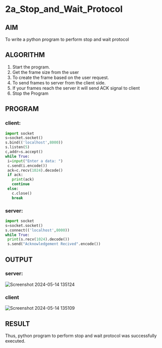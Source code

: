 # 2a_Stop_and_Wait_Protocol
## AIM 
To write a python program to perform stop and wait protocol
## ALGORITHM
1. Start the program.
2. Get the frame size from the user
3. To create the frame based on the user request.
4. To send frames to server from the client side.
5. If your frames reach the server it will send ACK signal to client
6. Stop the Program
## PROGRAM
### client:

```python
import socket
s=socket.socket()
s.bind(('localhost',8000))
s.listen(5)
c,addr=s.accept()
while True:
 i=input("Enter a data: ")
 c.send(i.encode())
 ack=c.recv(1024).decode()
 if ack:
   print(ack)
   continue
 else:
   c.close()
   break
```

### server:
```python
import socket
s=socket.socket()
s.connect(('localhost',8000))
while True:
 print(s.recv(1024).decode())
 s.send("Acknowledgement Recived".encode())
```

## OUTPUT
### server:
![Screenshot 2024-05-14 135124](https://github.com/lokeshrahulv/2a_Stop_and_Wait_Protocol/assets/118423842/bc2d337a-9a49-4d56-af74-021e2fc6543c)

### client
![Screenshot 2024-05-14 135109](https://github.com/lokeshrahulv/2a_Stop_and_Wait_Protocol/assets/118423842/3be62b0c-e330-47ed-9511-0ba0d660a9aa)

## RESULT
Thus, python program to perform stop and wait protocol was successfully executed.
